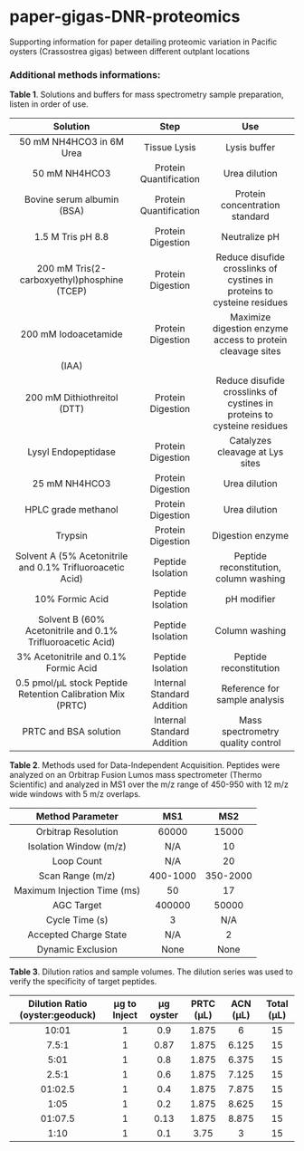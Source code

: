 # paper-gigas-DNR-proteomics
Supporting information for paper detailing proteomic variation in Pacific oysters (Crassostrea gigas) between different outplant locations

### Additional methods informations:

**Table 1**. Solutions and buffers for mass spectrometry sample preparation, listen in order of use.

|                        **Solution**                        |          **Step**          |                                 **Use**                                 |
|:----------------------------------------------------------:|:--------------------------:|:-----------------------------------------------------------------------:|
|                  50 mM NH4HCO3 in 6M Urea                  |        Tissue Lysis        |                               Lysis buffer                              |
|                        50 mM NH4HCO3                       |   Protein Quantification   |                              Urea dilution                              |
|                 Bovine serum albumin (BSA)                 |   Protein Quantification   |                      Protein concentration standard                     |
|                      1.5 M Tris pH 8.8                     |      Protein Digestion     |                              Neutralize pH                              |
|         200 mM Tris(2-carboxyethyl)phosphine (TCEP)        |      Protein Digestion     | Reduce disufide crosslinks of cystines in proteins to cysteine residues |
|                    200 mM Iodoacetamide                    |      Protein Digestion     |        Maximize digestion enzyme access to protein cleavage sites       |
|                            (IAA)                           |                            |                                                                         |
|                 200 mM Dithiothreitol (DTT)                |      Protein Digestion     | Reduce disufide crosslinks of cystines in proteins to cysteine residues |
|                     Lysyl Endopeptidase                    |      Protein Digestion     |                     Catalyzes cleavage at Lys sites                     |
|                        25 mM NH4HCO3                       |      Protein Digestion     |                              Urea dilution                              |
|                     HPLC grade methanol                    |      Protein Digestion     |                              Urea dilution                              |
|                           Trypsin                          |      Protein Digestion     |                             Digestion enzyme                            |
|  Solvent A (5% Acetonitrile and 0.1% Trifluoroacetic Acid) |      Peptide Isolation     |                  Peptide reconstitution, column washing                 |
|                       10% Formic Acid                      |      Peptide Isolation     |                               pH modifier                               |
| Solvent B (60% Acetonitrile and 0.1% Trifluoroacetic Acid) |      Peptide Isolation     |                              Column washing                             |
|            3% Acetonitrile and 0.1% Formic Acid            |      Peptide Isolation     |                          Peptide reconstitution                         |
| 0.5 pmol/µL stock Peptide Retention Calibration Mix (PRTC) | Internal Standard Addition |                      Reference for sample analysis                      |
|                    PRTC and BSA solution                   | Internal Standard Addition |                    Mass spectrometry quality control                    |

**Table 2**. Methods used for Data-Independent Acquisition. Peptides were analyzed on an Orbitrap Fusion Lumos mass spectrometer (Thermo Scientific) and analyzed in MS1 over the m/z range of 450-950 with 12 m/z wide windows with 5 m/z overlaps.

|     ﻿**Method Parameter**    |  **MS1** |  **MS2** |
|:---------------------------:|:--------:|:--------:|
|     Orbitrap Resolution     |   60000  |   15000  |
|    Isolation Window (m/z)   |    N/A   |    10    |
|          Loop Count         |    N/A   |    20    |
|       Scan Range (m/z)      | 400-1000 | 350-2000 |
| Maximum Injection Time (ms) |    50    |    17    |
|          AGC Target         |  400000  |   50000  |
|        Cycle Time (s)       |     3    |    N/A   |
|    Accepted Charge State    |    N/A   |     2    |
|      Dynamic Exclusion      |   None   |   None   |

**Table 3**. Dilution ratios and sample volumes. The dilution series was used to verify the specificity of target peptides.

| ﻿**Dilution Ratio (oyster:geoduck)** | **µg to Inject** | **µg oyster** | **PRTC (µL)** | **ACN (µL)** | **Total (µL)** |
|:-----------------------------------:|:----------------:|:-------------:|:-------------:|:------------:|:--------------:|
|                10:01                |         1        |      0.9      |     1.875     |       6      |       15       |
|                7.5:1                |         1        |      0.87     |     1.875     |     6.125    |       15       |
|                 5:01                |         1        |      0.8      |     1.875     |     6.375    |       15       |
|                2.5:1                |         1        |      0.6      |     1.875     |     7.125    |       15       |
|               01:02.5               |         1        |      0.4      |     1.875     |     7.875    |       15       |
|                 1:05                |         1        |      0.2      |     1.875     |     8.625    |       15       |
|               01:07.5               |         1        |      0.13     |     1.875     |     8.875    |       15       |
|                 1:10                |         1        |      0.1      |      3.75     |       3      |       15       |